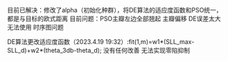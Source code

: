 目前已解决：修改了alpha（初始化种群），将DE算法的适应度函数和PSO统一，都是与目标的欧式距离
目前问题：PSO主瓣左边全部翘起 主瓣偏移
	DE误差太大 无法使用
	时序图问题

DE算法更改适应度函数（2023.4.19 19:32）:fit(1,m)=w1*(SLL_max-SLL_d)+w2*(theta_3db-theta_d);
	没有任何改善 无法实现零陷抑制
